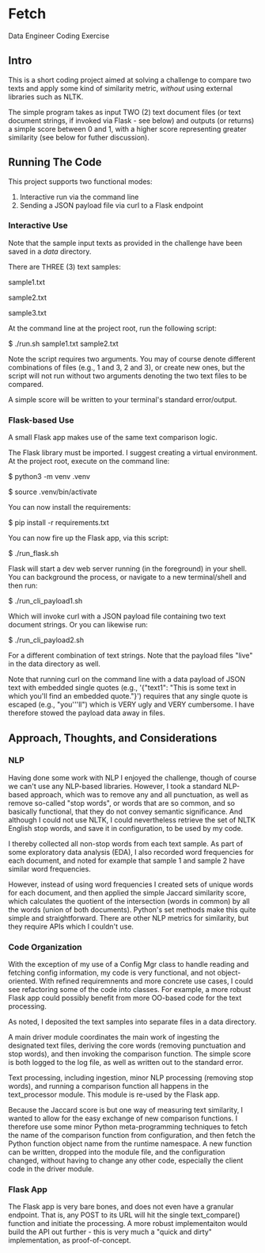 # Fetch
Data Engineer Coding Exercise

## Intro
This is a short coding project aimed at solving a challenge to compare
two texts and apply some kind of similarity metric, *without* using 
external libraries such as NLTK.

The simple program takes as input TWO (2) text document files (or text document
strings, if invoked via Flask - see below) and outputs (or returns) a simple
score between 0 and 1, with a higher score representing greater similarity
(see below for futher discussion).

## Running The Code
This project supports two functional modes:
1) Interactive run via the command line
2) Sending a JSON payload file via curl to a Flask endpoint

### Interactive Use
Note that the sample input texts as provided in the challenge have been 
saved in a *data* directory.

There are THREE (3) text samples:

sample1.txt

sample2.txt

sample3.txt

At the command line at the project root, run the following script:

$ ./run.sh sample1.txt sample2.txt

Note the script requires two arguments. You may of course denote different 
combinations of files (e.g., 1 and 3, 2 and 3), or create new ones, but the 
script will not run without two arguments denoting the two text files
to be compared.

A simple score will be written to your terminal's standard error/output.

### Flask-based Use
A small Flask app makes use of the same text comparison logic.

The Flask library must be imported. I suggest creating a virtual environment.
At the project root, execute on the command line:

$ python3 -m venv .venv

$ source .venv/bin/activate

You can now install the requirements:

$ pip install -r requirements.txt

You can now fire up the Flask app, via this script:

$ ./run_flask.sh

Flask will start a dev web server running (in the foreground) in your shell.
You can background the process, or navigate to a new terminal/shell and then run:

$ ./run_cli_payload1.sh

Which will invoke curl with a JSON payload file containing two text document strings.
Or you can likewise run:

$ ./run_cli_payload2.sh

For a different combination of text strings.  Note that the payload files "live" in
the data directory as well.

Note that running curl on the command line with a data payload of JSON text with 
embedded single quotes (e.g., '{"text1": "This is some text in which you'll find 
an embedded quote."}') requires that any single quote is escaped (e.g., "you'\''ll")
which is VERY ugly and VERY cumbersome. I have therefore stowed the payload data
away in files.

## Approach, Thoughts, and Considerations

### NLP
Having done some work with NLP I enjoyed the challenge, though of course we 
can't use any NLP-based libraries.  However, I took a standard NLP-based 
approach, which was to remove any and all punctuation, as well as remove 
so-called "stop words", or words that are so common, and so basically functional,
that they do not convey semantic significance. And although I could not use
NLTK, I could nevertheless retrieve the set of NLTK English stop words, and 
save it in configuration, to be used by my code.

I thereby collected all non-stop words from each text sample. As part of
some exploratory data analysis (EDA), I also recorded word frequencies
for each document, and noted for example that sample 1 and sample 2
have similar word frequencies.

However, instead of using word frequencies I created sets of unique
words for each document, and then applied the simple Jaccard similarity score, 
which calculates the quotient of the intersection (words in common) by all
the words (union of both documents). Python's set methods make this quite 
simple and straightforward.  There are other NLP metrics for similarity, but
they require APIs which I couldn't use.

### Code Organization
With the exception of my use of a Config Mgr class to handle reading and
fetching config information, my code is very functional, and not object-oriented. 
With refined requiremnents and more concrete use cases, I could see
refactoring some of the code into classes.  For example, a more robust Flask
app could possibly benefit from more OO-based code for the text processing.

As noted, I deposited the text samples into separate files in a data directory.

A main driver module coordinates the main work of ingesting the designated
text files, deriving the core words (removing punctuation and stop words), 
and then invoking the comparison function.  The simple score is both
logged to the log file, as well as written out to the standard error.

Text processing, including ingestion, minor NLP processing (removing stop words),
and running a comparison function all happens in the text_processor module. 
This module is re-used by the Flask app.

Because the Jaccard score is but one way of measuring text similarity, I wanted
to allow for the easy exchange of new comparison functions. I therefore use some
minor Python meta-programming techniques to fetch the name of the comparison function 
from configuration, and then fetch the Python function object name from the runtime
namespace.  A new function can be written, dropped into the module file, and
the configuration changed, without having to change any other code, especially 
the client code in the driver module.

### Flask App
The Flask app is very bare bones, and does not even have a granular endpoint.
That is, any POST to its URL will hit the single text_compare() function and
initiate the processing. A more robust implementaiton would build the API out
further - this is very much a "quick and dirty" implementation, as proof-of-concept.







